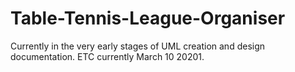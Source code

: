 # Table-Tennis-League-Organiser
Currently in the very early stages of UML creation and design documentation. ETC currently March 10 20201.
